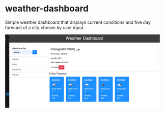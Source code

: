 # weather-dashboard
Simple weather dashboard that displays current conditions and five day forecast of a city chosen by user input. 


![Image of dashboard](https://github.com/jourdancase1/weather-dashboard/blob/master/assets/Weather_Dashboard_and_assets.jpg)

